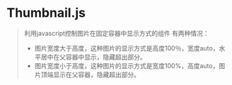 # Thumbnail.js
> 利用javascript控制图片在固定容器中显示方式的组件
> 有两种情况：
> - 图片宽度大于高度，这种图片的显示方式是高度100％，宽度auto，水平居中在父容器中显示，隐藏超出部分。
> - 图片宽度小于高度，这种图片的显示方式是宽度100%，高度auto，图片顶端显示在父容器，隐藏超出部分。